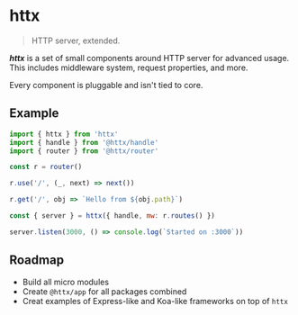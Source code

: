 # httx

> HTTP server, extended.

_**httx**_ is a set of small components around HTTP server for advanced usage. This includes middleware system, request properties, and more.

Every component is pluggable and isn't tied to core.

## Example

```js
import { httx } from 'httx'
import { handle } from '@httx/handle'
import { router } from '@httx/router'

const r = router()

r.use('/', (_, next) => next())

r.get('/', obj => `Hello from ${obj.path}`)

const { server } = httx({ handle, mw: r.routes() })

server.listen(3000, () => console.log(`Started on :3000`))
```

## Roadmap

- Build all micro modules
- Create `@httx/app` for all packages combined
- Creat examples of Express-like and Koa-like frameworks on top of `httx`
